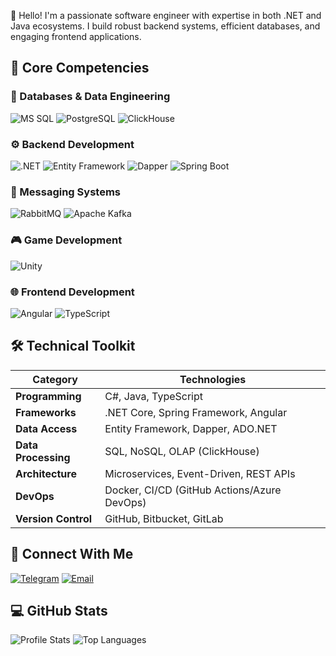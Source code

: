 👋 Hello! I'm a passionate software engineer with expertise in both .NET and Java ecosystems. I build robust backend systems, efficient databases, and engaging frontend applications.

## 🚀 Core Competencies

### 💾 Databases & Data Engineering
![MS SQL](https://img.shields.io/badge/MS%20SQL-CC2927?logo=microsoft-sql-server&logoColor=white)
![PostgreSQL](https://img.shields.io/badge/PostgreSQL-4169E1?logo=postgresql&logoColor=white)
![ClickHouse](https://img.shields.io/badge/ClickHouse-FFCC01?logo=apachespark&logoColor=black)

### ⚙️ Backend Development
![.NET](https://img.shields.io/badge/.NET-512BD4?logo=dotnet&logoColor=white)
![Entity Framework](https://img.shields.io/badge/Entity%20Framework-512BD4?logo=dotnet&logoColor=white)
![Dapper](https://img.shields.io/badge/Dapper-512BD4?logo=dotnet&logoColor=white)
![Spring Boot](https://img.shields.io/badge/Spring%20Boot-6DB33F?logo=springboot&logoColor=white)

### 📡 Messaging Systems
![RabbitMQ](https://img.shields.io/badge/RabbitMQ-FF6600?logo=rabbitmq&logoColor=white)
![Apache Kafka](https://img.shields.io/badge/Kafka-231F20?logo=apachekafka&logoColor=white)

### 🎮 Game Development
![Unity](https://img.shields.io/badge/Unity-000000?logo=unity&logoColor=white)

### 🌐 Frontend Development
![Angular](https://img.shields.io/badge/Angular-DD0031?logo=angular&logoColor=white)
![TypeScript](https://img.shields.io/badge/TypeScript-3178C6?logo=typescript&logoColor=white)

## 🛠️ Technical Toolkit

| Category              | Technologies                                                                 |
|-----------------------|------------------------------------------------------------------------------|
| **Programming**       | C#, Java, TypeScript                                                         |
| **Frameworks**        | .NET Core, Spring Framework, Angular                                         |
| **Data Access**       | Entity Framework, Dapper, ADO.NET                                            |
| **Data Processing**   | SQL, NoSQL, OLAP (ClickHouse)                                                |
| **Architecture**      | Microservices, Event-Driven, REST APIs                                       |
| **DevOps**            | Docker, CI/CD (GitHub Actions/Azure DevOps)                                  |
| **Version Control**   | GitHub, Bitbucket, GitLab                                                    |

## 🔗 Connect With Me

[![Telegram](https://img.shields.io/badge/Telegram-2CA5E0?style=for-the-badge&logo=telegram&logoColor=white)](https://t.me/DDDIncs)
[![Email](https://img.shields.io/badge/Email-D14836?style=for-the-badge&logo=gmail&logoColor=white)](mailto:aleks19972003.12@gmail.com)

## 💻 GitHub Stats

![Profile Stats](https://github-readme-stats.vercel.app/api?username=YagudinAleksandr&show_icons=true&theme=radical)
![Top Languages](https://github-readme-stats.vercel.app/api/top-langs/?username=YagudinAleksandr&layout=compact&theme=dark)

